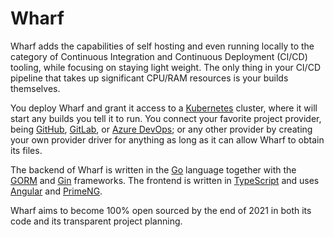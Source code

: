# Wharf

Wharf adds the capabilities of self hosting and even running locally to the
category of Continuous Integration and Continuous Deployment (CI/CD) tooling,
while focusing on staying light weight. The only thing in your CI/CD pipeline
that takes up significant CPU/RAM resources is your builds themselves.

You deploy Wharf and grant it access to a [Kubernetes][kubernetes] cluster,
where it will start any builds you tell it to run. You connect your favorite
project provider, being [GitHub][github], [GitLab][gitlab], or
[Azure DevOps][azuredevops]; or any other provider by creating your own provider
driver for anything as long as it can allow Wharf to obtain its files.

The backend of Wharf is written in the [Go][go] language together with the
[GORM][gorm] and [Gin][gin-gonic] frameworks. The frontend is written in
[TypeScript][typescript] and uses [Angular][angular] and [PrimeNG][primeng].

Wharf aims to become 100% open sourced by the end of 2021 in both its code and
its transparent project planning.

[angular]: https://angular.io/
[azuredevops]: https://dev.azure.com/
[gin-gonic]: https://gin-gonic.com/
[github]: https://github.com/
[gitlab]: https://gitlab.com/
[go]: https://golang.org/
[gorm]: https://gorm.io/
[kubernetes]: https://kubernetes.io/
[primeng]: https://primefaces.org/primeng/
[typescript]: https://www.typescriptlang.org/
